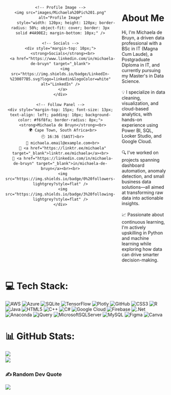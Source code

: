 <!-- PROFILE HEADER -->
<div style="display: flex; align-items: flex-start; gap: 20px; flex-wrap: wrap;">

  <!-- LEFT: PROFILE IMAGE + SOCIALS -->
  <div style="flex: 0 0 140px; text-align: center;">

    <!-- Profile Image -->
    <img src="images/Michaela%20Pic%201.png" alt="Profile Image"
         style="width: 120px; height: 120px; border-radius: 50%; object-fit: cover; border: 3px solid #4A90E2; margin-bottom: 10px;" />

    <!-- Socials -->
    <div style="margin-top: 10px;">
      <strong>Socials</strong><br>
      <a href="https://www.linkedin.com/in/michaela-de-bruyn" target="_blank">
        <img src="https://img.shields.io/badge/LinkedIn-%230077B5.svg?logo=linkedin&logoColor=white" alt="LinkedIn" />
      </a>
    </div>

    <!-- Follow Panel -->
    <div style="margin-top: 15px; font-size: 13px; text-align: left; padding: 10px; background-color: #f6f8fa; border-radius: 8px;">
      <strong>Michaela de Bruyn</strong><br>
      🌍 Cape Town, South Africa<br>
      🕘 16:36 (SAST)<br>
      📧 michaela.email@example.com<br>
      🔗 <a href="https://linktr.ee/michaela" target="_blank">linktr.ee/michaela</a><br>
      💼 <a href="https://linkedin.com/in/michaela-de-bruyn" target="_blank">in/michaela-de-bruyn</a><br><br>
      <img src="https://img.shields.io/badge/0%20followers-lightgrey?style=flat" />
      <img src="https://img.shields.io/badge/3%20following-lightgrey?style=flat" />
    </div>

  </div>

  <!-- RIGHT: ABOUT ME TEXT -->
  <div style="flex: 1;">
    <h1>About Me</h1>
    <p>
      Hi, I'm Michaela de Bruyn, a driven data professional with a BSc in IT (Magna Cum Laude), a Postgraduate Diploma in IT, and currently pursuing my Master's in Data Science.<br><br>
      💡 I specialize in data cleaning, visualization, and cloud-based analytics, with hands-on experience using Power BI, SQL, Looker Studio, and Google Cloud.<br><br>
      🔍 I've worked on projects spanning dashboard automation, anomaly detection, and small business data solutions—all aimed at transforming raw data into actionable insights.<br><br>
      📈 Passionate about continuous learning, I'm actively upskilling in Python and machine learning while exploring how data can drive smarter decision-making.
    </p>
  </div>

</div>


# 💻 Tech Stack:
![AWS](https://img.shields.io/badge/AWS-%23FF9900.svg?style=flat&logo=amazon-aws&logoColor=white) ![Azure](https://img.shields.io/badge/azure-%230072C6.svg?style=flat&logo=microsoftazure&logoColor=white) ![SQLite](https://img.shields.io/badge/sqlite-%2307405e.svg?style=flat&logo=sqlite&logoColor=white) ![TensorFlow](https://img.shields.io/badge/TensorFlow-%23FF6F00.svg?style=flat&logo=TensorFlow&logoColor=white) ![Plotly](https://img.shields.io/badge/Plotly-%233F4F75.svg?style=flat&logo=plotly&logoColor=white) ![GitHub](https://img.shields.io/badge/github-%23121011.svg?style=flat&logo=github&logoColor=white) ![CSS3](https://img.shields.io/badge/css3-%231572B6.svg?style=flat&logo=css3&logoColor=white) ![R](https://img.shields.io/badge/r-%23276DC3.svg?style=flat&logo=r&logoColor=white) ![Java](https://img.shields.io/badge/java-%23ED8B00.svg?style=flat&logo=openjdk&logoColor=white) ![HTML5](https://img.shields.io/badge/html5-%23E34F26.svg?style=flat&logo=html5&logoColor=white) ![C++](https://img.shields.io/badge/c++-%2300599C.svg?style=flat&logo=c%2B%2B&logoColor=white) ![C#](https://img.shields.io/badge/c%23-%23239120.svg?style=flat&logo=csharp&logoColor=white) ![Google Cloud](https://img.shields.io/badge/GoogleCloud-%234285F4.svg?style=flat&logo=google-cloud&logoColor=white) ![Firebase](https://img.shields.io/badge/firebase-%23039BE5.svg?style=flat&logo=firebase) ![.Net](https://img.shields.io/badge/.NET-5C2D91?style=flat&logo=.net&logoColor=white) ![Anaconda](https://img.shields.io/badge/Anaconda-%2344A833.svg?style=flat&logo=anaconda&logoColor=white) ![jQuery](https://img.shields.io/badge/jquery-%230769AD.svg?style=flat&logo=jquery&logoColor=white) ![MicrosoftSQLServer](https://img.shields.io/badge/Microsoft%20SQL%20Server-CC2927?style=flat&logo=microsoft%20sql%20server&logoColor=white) ![MySQL](https://img.shields.io/badge/mysql-4479A1.svg?style=flat&logo=mysql&logoColor=white) ![Figma](https://img.shields.io/badge/figma-%23F24E1E.svg?style=flat&logo=figma&logoColor=white) ![Canva](https://img.shields.io/badge/Canva-%2300C4CC.svg?style=flat&logo=Canva&logoColor=white)
# 📊 GitHub Stats:
![](https://github-readme-stats.vercel.app/api?username=Michaela-de-Bruyn&theme=ambient_gradient&hide_border=true&include_all_commits=false&count_private=true)<br/>
![](https://nirzak-streak-stats.vercel.app/?user=Michaela-de-Bruyn&theme=ambient_gradient&hide_border=true)<br/>

### ✍️ Random Dev Quote
![](https://quotes-github-readme.vercel.app/api?type=horizontal&theme=dark)

<!-- Proudly created by Michaela de Bruyn --!>
